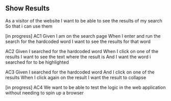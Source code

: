 ## Show Results

As a visitor of the website
I want to be able to see the results of my search
So that i can use them

[in progress]
AC1
Given I am on the search page
When I enter and run the search for the hardcoded word
I want to see the results for that word

AC2
Given I searched for the hardcoded word
When I click on one of the results
I want to see the text where the result is
And I want the word i searched for to be highlighted

AC3
Given I searched for the hardcoded word
And I click on one of the results
When I click again on the result
I want the result to collapse

[in progress]
AC4
We want to be able to test the logic in the web application without needing to spin up a browser
